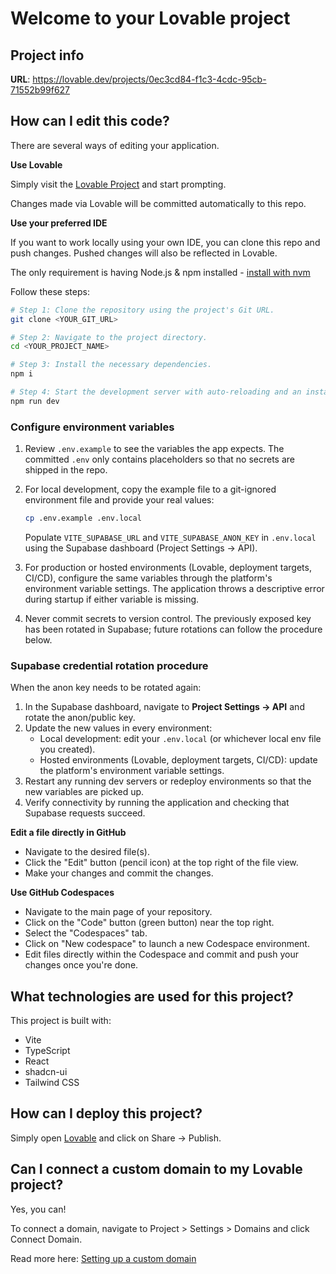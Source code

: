 # Welcome to your Lovable project

## Project info

**URL**: https://lovable.dev/projects/0ec3cd84-f1c3-4cdc-95cb-71552b99f627

## How can I edit this code?

There are several ways of editing your application.

**Use Lovable**

Simply visit the [Lovable Project](https://lovable.dev/projects/0ec3cd84-f1c3-4cdc-95cb-71552b99f627) and start prompting.

Changes made via Lovable will be committed automatically to this repo.

**Use your preferred IDE**

If you want to work locally using your own IDE, you can clone this repo and push changes. Pushed changes will also be reflected in Lovable.

The only requirement is having Node.js & npm installed - [install with nvm](https://github.com/nvm-sh/nvm#installing-and-updating)

Follow these steps:

```sh
# Step 1: Clone the repository using the project's Git URL.
git clone <YOUR_GIT_URL>

# Step 2: Navigate to the project directory.
cd <YOUR_PROJECT_NAME>

# Step 3: Install the necessary dependencies.
npm i

# Step 4: Start the development server with auto-reloading and an instant preview.
npm run dev
```

### Configure environment variables

1. Review `.env.example` to see the variables the app expects. The committed `.env` only contains placeholders so that no secrets are shipped in the repo.
2. For local development, copy the example file to a git-ignored environment file and provide your real values:

   ```sh
   cp .env.example .env.local
   ```

   Populate `VITE_SUPABASE_URL` and `VITE_SUPABASE_ANON_KEY` in `.env.local` using the Supabase dashboard (Project Settings → API).
3. For production or hosted environments (Lovable, deployment targets, CI/CD), configure the same variables through the platform's environment variable settings. The application throws a descriptive error during startup if either variable is missing.
4. Never commit secrets to version control. The previously exposed key has been rotated in Supabase; future rotations can follow the procedure below.

### Supabase credential rotation procedure

When the anon key needs to be rotated again:

1. In the Supabase dashboard, navigate to **Project Settings → API** and rotate the anon/public key.
2. Update the new values in every environment:
   - Local development: edit your `.env.local` (or whichever local env file you created).
   - Hosted environments (Lovable, deployment targets, CI/CD): update the platform's environment variable settings.
3. Restart any running dev servers or redeploy environments so that the new variables are picked up.
4. Verify connectivity by running the application and checking that Supabase requests succeed.

**Edit a file directly in GitHub**

- Navigate to the desired file(s).
- Click the "Edit" button (pencil icon) at the top right of the file view.
- Make your changes and commit the changes.

**Use GitHub Codespaces**

- Navigate to the main page of your repository.
- Click on the "Code" button (green button) near the top right.
- Select the "Codespaces" tab.
- Click on "New codespace" to launch a new Codespace environment.
- Edit files directly within the Codespace and commit and push your changes once you're done.

## What technologies are used for this project?

This project is built with:

- Vite
- TypeScript
- React
- shadcn-ui
- Tailwind CSS

## How can I deploy this project?

Simply open [Lovable](https://lovable.dev/projects/0ec3cd84-f1c3-4cdc-95cb-71552b99f627) and click on Share -> Publish.

## Can I connect a custom domain to my Lovable project?

Yes, you can!

To connect a domain, navigate to Project > Settings > Domains and click Connect Domain.

Read more here: [Setting up a custom domain](https://docs.lovable.dev/features/custom-domain#custom-domain)
